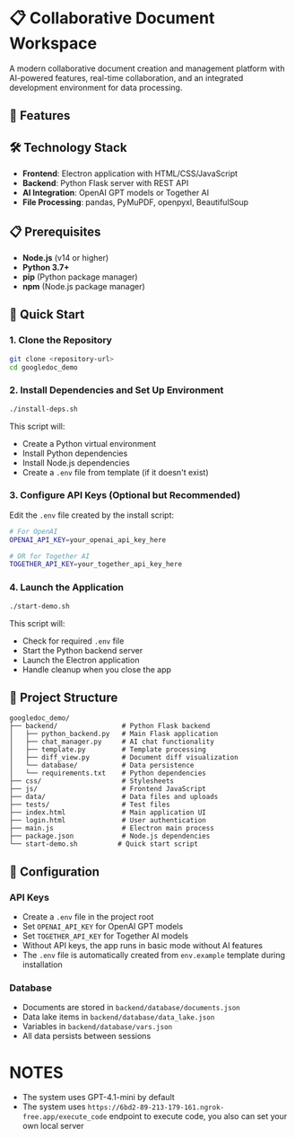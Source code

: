 # 📋 Collaborative Document Workspace

A modern collaborative document creation and management platform with AI-powered features, real-time collaboration, and an integrated development environment for data processing.

## 🌟 Features

## 🛠️ Technology Stack

- **Frontend**: Electron application with HTML/CSS/JavaScript
- **Backend**: Python Flask server with REST API
- **AI Integration**: OpenAI GPT models or Together AI
- **File Processing**: pandas, PyMuPDF, openpyxl, BeautifulSoup

## 📋 Prerequisites

- **Node.js** (v14 or higher)
- **Python 3.7+**
- **pip** (Python package manager)
- **npm** (Node.js package manager)

## 🚀 Quick Start

### 1. Clone the Repository
```bash
git clone <repository-url>
cd googledoc_demo
```

### 2. Install Dependencies and Set Up Environment
```bash
./install-deps.sh
```

This script will:
- Create a Python virtual environment
- Install Python dependencies
- Install Node.js dependencies
- Create a `.env` file from template (if it doesn't exist)

### 3. Configure API Keys (Optional but Recommended)
Edit the `.env` file created by the install script:
```bash
# For OpenAI
OPENAI_API_KEY=your_openai_api_key_here

# OR for Together AI
TOGETHER_API_KEY=your_together_api_key_here
```

### 4. Launch the Application
```bash
./start-demo.sh
```

This script will:
- Check for required `.env` file
- Start the Python backend server
- Launch the Electron application
- Handle cleanup when you close the app


## 📁 Project Structure

```
googledoc_demo/
├── backend/                # Python Flask backend
│   ├── python_backend.py   # Main Flask application
│   ├── chat_manager.py     # AI chat functionality
│   ├── template.py         # Template processing
│   ├── diff_view.py        # Document diff visualization
│   └── database/           # Data persistence
│   └── requirements.txt    # Python dependencies
├── css/                    # Stylesheets
├── js/                     # Frontend JavaScript
├── data/                   # Data files and uploads
├── tests/                  # Test files
├── index.html              # Main application UI
├── login.html              # User authentication
├── main.js                 # Electron main process
├── package.json            # Node.js dependencies
└── start-demo.sh          # Quick start script
```

## 🔧 Configuration

### API Keys
- Create a `.env` file in the project root
- Set `OPENAI_API_KEY` for OpenAI GPT models
- Set `TOGETHER_API_KEY` for Together AI models
- Without API keys, the app runs in basic mode without AI features
- The `.env` file is automatically created from `env.example` template during installation

### Database
- Documents are stored in `backend/database/documents.json`
- Data lake items in `backend/database/data_lake.json`
- Variables in `backend/database/vars.json`
- All data persists between sessions


# NOTES
- The system uses GPT-4.1-mini by default
- The system uses `https://6bd2-89-213-179-161.ngrok-free.app/execute_code` endpoint to execute code, you also can set your own local server
